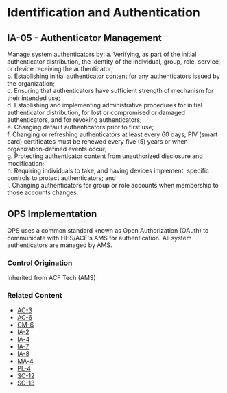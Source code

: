 # Identification and Authentication
## IA-05 - Authenticator Management

Manage system authenticators by:
a. Verifying, as part of the initial authenticator distribution, the identity of the individual, group, role, service, or device receiving the authenticator;<br />
b. Establishing initial authenticator content for any authenticators issued by the organization;<br />
c. Ensuring that authenticators have sufficient strength of mechanism for their intended use;<br />
d. Establishing and implementing administrative procedures for initial authenticator distribution, for lost or compromised or damaged authenticators, and for revoking authenticators;<br />
e. Changing default authenticators prior to first use;<br />
f. Changing or refreshing authenticators at least every 60 days; PIV (smart card) certificates must be renewed every five (5) years or when organization-defined events occur;<br />
g. Protecting authenticator content from unauthorized disclosure and modification;<br />
h. Requiring individuals to take, and having devices implement, specific controls to protect authenticators; and<br />
i. Changing authenticators for group or role accounts when membership to those accounts changes.

## OPS Implementation

OPS uses a common standard known as Open Authorization (OAuth) to communicate with HHS/ACF's AMS for authentication. All system authenticators are managed by AMS.

### Control Origination

Inherited from ACF Tech (AMS)

### Related Content

* [AC-3](../ac/ac-03.md)
* [AC-6](../ac/ac-06.md)
* [CM-6](../cm/cm-06.md)
* [IA-2](../ia/ia-02.md)
* [IA-4](../ia/ia-04.md)
* [IA-7](../ia/ia-07.md)
* [IA-8](../ia/ia-08.md)
* [MA-4](../ma/ma-04.md)
* [PL-4](../pl/pl-04.md)
* [SC-12](../sc/sc-12.md)
* [SC-13](../sc/sc-13.md)
